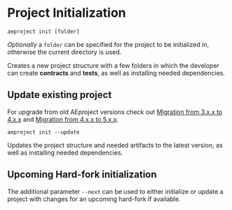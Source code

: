 # Project Initialization

```text
aeproject init [folder]
```

_Optionally_ a `folder` can be specified for the project to be initialized in, otherwise the current directory is used.

Creates a new project structure with a few folders in which the developer can create **contracts** and **tests**, as well as installing needed dependencies.

## Update existing project

For upgrade from old AEproject versions check out [Migration from 3.x.x to 4.x.x](../migration-from-3.x.x-to-4.x.x.md) and [Migration from 4.x.x to 5.x.x](../migration-from-4.x.x-to-5.x.x.md).

```text
aeproject init --update
```

Updates the project structure and needed artifacts to the latest version, as well as installing needed dependencies.

## Upcoming Hard-fork initialization

The additional parameter `--next` can be used to either initialize or update a project with changes for an upcoming hard-fork if available.
